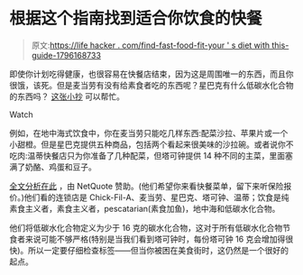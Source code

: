 # 根据这个指南找到适合你饮食的快餐

> 原文:[https://life hacker . com/find-fast-food-fit-your ' s diet with this-guide-1796168733](https://lifehacker.com/find-fast-food-that-fits-your-diet-with-this-guide-1796168733)

即使你计划吃得健康，也很容易在快餐店结束，因为这是周围唯一的东西，而且你很饿，该死。但是麦当劳有没有给素食者吃的东西呢？星巴克有什么低碳水化合物的东西吗？ [这张小抄](http://www.netquote.com/health-insurance/health-insurance-articles/fast-food-fits) 可以帮忙。

Watch

例如，在地中海式饮食中，你在麦当劳只能吃几样东西:配菜沙拉、苹果片或一个小甜橙。但是星巴克提供五种商品，包括两个看起来很美味的沙拉碗。或者说你不吃肉:温蒂快餐店只为你准备了几种配菜，但塔可钟提供 14 种不同的主菜，里面塞满了奶酪、鸡蛋和豆子。

[全文分析在此](http://www.netquote.com/health-insurance/health-insurance-articles/fast-food-fits) ，由 NetQuote 赞助。(他们希望你来看快餐菜单，留下来听保险报价。)他们看的连锁店是 Chick-Fil-A、麦当劳、星巴克、塔可钟、温蒂；饮食是纯素食主义者，素食主义者，pescatarian(素食加鱼)，地中海和低碳水化合物。

他们将低碳水化合物定义为少于 16 克的碳水化合物，这对于所有低碳水化合物节食者来说可能不够严格(特别是当我们看到塔可钟时，每份塔可钟 16 克会增加得很快)。所以一定要仔细检查标签——但当你被困在美食街时，这仍然是一个很好的起点。
